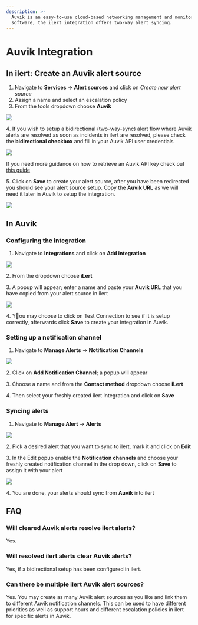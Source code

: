 ```yaml
---
description: >-
  Auvik is an easy-to-use cloud-based networking management and monitoring
  software, the ilert integration offers two-way alert syncing.
---
```


# Auvik Integration

## In ilert: Create an Auvik alert source

1. Navigate to **Services** -> **Alert sources** and click on _Create new alert source_
2. Assign a name and select an escalation policy
3. From the tools dropdown choose **Auvik**

![](<../.gitbook/assets/image (54) (1).png>)

4\. If you wish to setup a bidirectional (two-way-sync) alert flow where Auvik alerts are resolved as soon as incidents in ilert are resolved, please check the **bidirectional checkbox** and fill in your Auvik API user credentials

![](<../.gitbook/assets/image (53) (1) (1) (1) (1) (1).png>)

If you need more guidance on how to retrieve an Auvik API key check out [this guide](https://support.auvik.com/hc/en-us/articles/204309114#topic\_regenerate)

5\. Click on **Save** to create your alert source, after you have been redirected you should see your alert source setup. Copy the **Auvik URL** as we will need it later in Auvik to setup the integration.

![](<../.gitbook/assets/image (48) (1) (1) (1).png>)

## In Auvik

### Configuring the integration

1. Navigate to **Integrations** and click on **Add integration**

![](<../.gitbook/assets/image (49) (1) (1) (1).png>)

2\. From the dropdown choose **iLert**

3\. A popup will appear; enter a name and paste your **Auvik URL** that you have copied from your alert source in ilert

![](<../.gitbook/assets/image (47) (1) (1).png>)

4\. You may choose to click on Test Connection to see if it is setup correctly, afterwards click **Save** to create your integration in Auvik.

### Setting up a notification channel

1. Navigate to **Manage Alerts** -> **Notification Channels**

![](<../.gitbook/assets/image (52) (1) (1) (1) (1).png>)

2\. Click on **Add Notification Channel**; a popup will appear

3\. Choose a name and from the **Contact method** dropdown choose **iLert**

4\. Then select your freshly created ilert Integration and click on **Save**

### Syncing alerts

1. Navigate to **Manage Alert** -> **Alerts**

![](<../.gitbook/assets/image (50) (1) (1) (1) (1).png>)

2\. Pick a desired alert that you want to sync to ilert, mark it and click on **Edit**

3\. In the Edit popup enable the **Notification channels** and choose your freshly created notification channel in the drop down, click on **Save** to assign it with your alert

![](<../.gitbook/assets/image (47) (1) (1) (1).png>)

4\. You are done, your alerts should sync from **Auvik** into ilert

## FAQ

### Will cleared Auvik alerts resolve ilert alerts?

Yes.

### Will resolved ilert alerts clear Auvik alerts?

Yes, if a bidirectional setup has been configured in ilert.

### Can there be multiple ilert Auvik alert sources?

Yes. You may create as many Auvik alert sources as you like and link them to different Auvik notification channels. This can be used to have different priorities as well as support hours and different escalation policies in ilert for specific alerts in Auvik.
